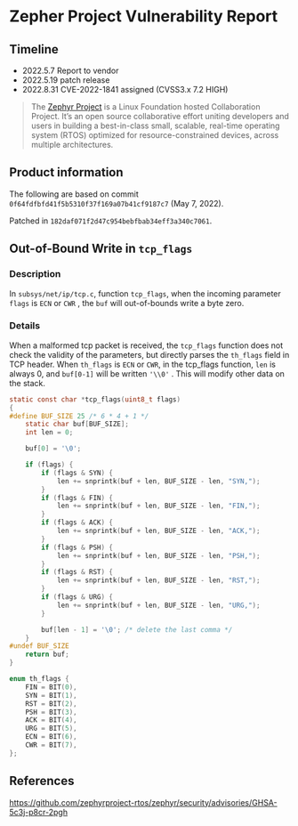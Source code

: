 # Zepher Project Vulnerability Report

## Timeline

- 2022.5.7		  Report to vendor
- 2022.5.19        patch release
- 2022.8.31        CVE-2022-1841 assigned (CVSS3.x 7.2 HIGH)



> The [Zephyr Project](https://www.zephyrproject.org/) is a Linux Foundation hosted Collaboration Project. It’s an open source collaborative effort uniting developers and users in building a best-in-class small, scalable, real-time operating system (RTOS) optimized for resource-constrained devices, across multiple architectures.



## Product information

The following are based on commit `0f64fdfbfd41f5b5310f37f169a07b41cf9187c7` (May 7, 2022).

Patched in `182daf071f2d47c954bebfbab34eff3a340c7061`.

## Out-of-Bound Write in `tcp_flags`

### **Description**

In `subsys/net/ip/tcp.c`, function `tcp_flags`, when the incoming parameter `flags` is `ECN` or `CWR` , the `buf` will out-of-bounds write a byte zero.

### Details

When a malformed tcp packet is received, the `tcp_flags` function does not check the validity of the parameters, but directly parses the `th_flags` field in TCP header. When `th_flags` is `ECN` or `CWR`, in the tcp_flags function, `len` is always 0, and `buf[0-1]` will be written `'\\0'` . This will modify other data on the stack.

```c
static const char *tcp_flags(uint8_t flags)
{
#define BUF_SIZE 25 /* 6 * 4 + 1 */
	static char buf[BUF_SIZE];
	int len = 0;

	buf[0] = '\0';

	if (flags) {
		if (flags & SYN) {
			len += snprintk(buf + len, BUF_SIZE - len, "SYN,");
		}
		if (flags & FIN) {
			len += snprintk(buf + len, BUF_SIZE - len, "FIN,");
		}
		if (flags & ACK) {
			len += snprintk(buf + len, BUF_SIZE - len, "ACK,");
		}
		if (flags & PSH) {
			len += snprintk(buf + len, BUF_SIZE - len, "PSH,");
		}
		if (flags & RST) {
			len += snprintk(buf + len, BUF_SIZE - len, "RST,");
		}
		if (flags & URG) {
			len += snprintk(buf + len, BUF_SIZE - len, "URG,");
		}

		buf[len - 1] = '\0'; /* delete the last comma */
	}
#undef BUF_SIZE
	return buf;
}
```

```c
enum th_flags {
	FIN = BIT(0),
	SYN = BIT(1),
	RST = BIT(2),
	PSH = BIT(3),
	ACK = BIT(4),
	URG = BIT(5),
	ECN = BIT(6),
	CWR = BIT(7),
};
```

## References

https://github.com/zephyrproject-rtos/zephyr/security/advisories/GHSA-5c3j-p8cr-2pgh